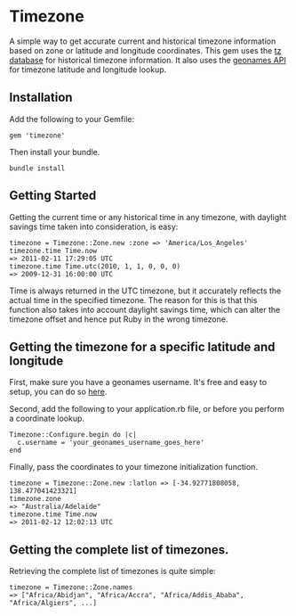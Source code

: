# Timezone

A simple way to get accurate current and historical timezone information based on zone or latitude and longitude coordinates. This gem uses the [tz database](http://www.twinsun.com/tz/tz-link.htm) for historical timezone information. It also uses the [geonames API](http://www.geonames.org/export/web-services.html) for timezone latitude and longitude lookup.

## Installation

Add the following to your Gemfile:

    gem 'timezone'

Then install your bundle.

    bundle install

## Getting Started

Getting the current time or any historical time in any timezone, with daylight savings time taken into consideration, is easy:

    timezone = Timezone::Zone.new :zone => 'America/Los_Angeles'
    timezone.time Time.now
    => 2011-02-11 17:29:05 UTC
    timezone.time Time.utc(2010, 1, 1, 0, 0, 0)
    => 2009-12-31 16:00:00 UTC

Time is always returned in the UTC timezone, but it accurately reflects the actual time in the specified timezone. The reason for this is that this function also takes into account daylight savings time, which can alter the timezone offset and hence put Ruby in the wrong timezone.

## Getting the timezone for a specific latitude and longitude

First, make sure you have a geonames username. It's free and easy to setup, you can do so [here](http://www.geonames.org/login).

Second, add the following to your application.rb file, or before you perform a coordinate lookup.

    Timezone::Configure.begin do |c|
      c.username = 'your_geonames_username_goes_here'
    end

Finally, pass the coordinates to your timezone initialization function.

    timezone = Timezone::Zone.new :latlon => [-34.92771808058, 138.477041423321]
    timezone.zone
    => "Australia/Adelaide"
    timezone.time Time.now
    => 2011-02-12 12:02:13 UTC

## Getting the complete list of timezones.

Retrieving the complete list of timezones is quite simple:

    timezone = Timezone::Zone.names
    => ["Africa/Abidjan", "Africa/Accra", "Africa/Addis_Ababa", "Africa/Algiers", ...]